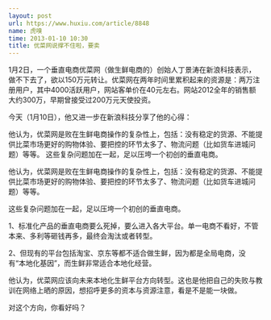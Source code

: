 ```yaml
---
layout: post
url: https://www.huxiu.com/article/8848
name: 虎嗅
time: 2013-01-10 10:30
title: 优菜网说撑不住啦，要卖
---
```

1月2日，一个垂直电商优菜网（做生鲜电商的）创始人丁景涛在新浪科技表示，做不下去了，欲以150万元转让。优菜网在两年时间里累积起来的资源是：两万注册用户，其中4000活跃用户，网站客单价在40元左右。网站2012全年的销售额大约300万，早期曾接受过200万元天使投资。

今天（1月10日），他又进一步在新浪科技分享了他的心得：

他认为，优菜网是败在生鲜电商操作的复杂性上，包括：没有稳定的货源、不能提供比菜市场更好的购物体验、要把控的环节太多了、物流问题（比如货车进城问题）等等。 这些复杂问题加在一起，足以压垮一个初创的垂直电商。

他认为，优菜网是败在生鲜电商操作的复杂性上，包括：没有稳定的货源、不能提供比菜市场更好的购物体验、要把控的环节太多了、物流问题（比如货车进城问题）等等。

这些复杂问题加在一起，足以压垮一个初创的垂直电商。

1、标准化产品的垂直电商要么死掉，要么进入各大平台。单一电商不看好，不管本来、多利等砸钱再多，最终会淘汰或者转型。

2、但现有的平台包括淘宝、京东等都不适合做生鲜，因为都是全局电商，没有“本地化基因”，而生鲜非常适合本地化经营。

他认为，优菜网应该向未来本地化生鲜平台方向转型。这也是他把自己的失败与教训在网络上晒的原因，想招呼更多的资本与资源注意，看是不是能一块做。

对这个方向，你看好吗？

